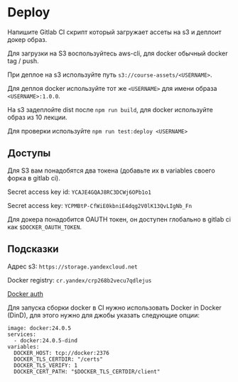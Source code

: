 # Deploy

Напишите Gitlab CI скрипт который загружает ассеты на s3 и деплоит докер образ.

Для загрузки на S3 воспользуйтесь aws-cli, для docker обычный docker tag / push.

При деплое на s3 используйте путь `s3://course-assets/<USERNAME>`.

Для деплоя docker используйте тот же `<USERNAME>` для имени образа `<USERNAME>:1.0.0`.

На s3 задеплойте dist после `npm run build`, для docker используйте образ из 10 лекции.

Для проверки используйте `npm run test:deploy <USERNAME>`

## Доступы

Для S3 вам понадобятся два токена (добавьте их в variables своего форка в gitlab ci).

Secret access key id: `YCAJE4GQAJ8RC3DCWj6OPb1o1`

Secret access key: `YCPMBtP-CfWiE0kbniE4dqg2V0lK13QvLIgNb_Fn`

Для докера понадобится OAUTH токен, он доступен глобально в gitlab ci как `$DOCKER_OAUTH_TOKEN`.

## Подсказки

Адрес s3: `https://storage.yandexcloud.net`

Docker registry: `cr.yandex/crp268b2vecu7qdlejus`

[Docker auth](https://yandex.cloud/ru/docs/container-registry/operations/authentication?from=int-console-help-center-or-nav#user)

Для запуска сборки docker в CI нужно использовать Docker in Docker (DinD), для этого нужно для джобы указать следующие опции:

```
image: docker:24.0.5
services:
  - docker:24.0.5-dind
variables:
  DOCKER_HOST: tcp://docker:2376
  DOCKER_TLS_CERTDIR: "/certs"
  DOCKER_TLS_VERIFY: 1
  DOCKER_CERT_PATH: "$DOCKER_TLS_CERTDIR/client"
```
